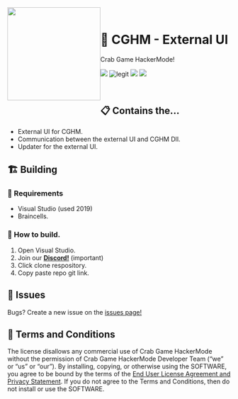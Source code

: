 
<div>
  <img height="210" align="left" src="https://i.kym-cdn.com/photos/images/original/000/963/789/6be.gif" style="margin:0px 0px 20px 0px"/>
  <br>
  <h1><b>🦀 CGHM - External UI</b></h1>
  <p>Crab Game HackerMode!</p>
</div>

![](https://img.shields.io/badge/Made%20in-💻%20C%23-97C9E0)
![legit](https://img.shields.io/badge/code%20quality-A-45BF17)
![](https://img.shields.io/badge/vulnerabilities-0-46C018)
[![](https://img.shields.io/discord/905112200618860576)](https://discord.gg/n6AW3q4ewQ)

<br>

## 📋 Contains the...
- External UI for CGHM.
- Communication between the external UI and CGHM Dll.
- Updater for the external UI.

## 🏗️ Building
### 📝 Requirements
- Visual Studio (used 2019)
- Braincells.
### 🔨 How to build.
1. Open Visual Studio.
1. Join our [**Discord!**](https://discord.gg/n6AW3q4ewQ) (important)
1. Click clone respository.
1. Copy paste repo git link.

## 🐞 Issues
Bugs? Create a new issue on the [issues page!](https://github.com/AlizerUncaged/mr-krabs/issues)

## 📧 Terms and Conditions
The license disallows any commercial use of Crab Game HackerMode without the permission of Crab Game HackerMode Developer Team (“we” or “us” or “our”). By installing, copying, or otherwise using the SOFTWARE, you agree to be bound by the terms of the [End User License Agreement and Privacy Statement](LICENSE). If you do not agree to the Terms and Conditions, then do not install or use the SOFTWARE.